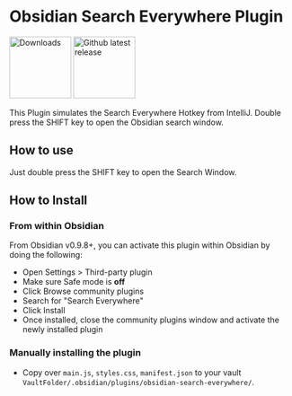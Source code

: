 # Obsidian Search Everywhere Plugin
<p>
 <a href="https://github.com/mom0aut/obsidian-search-everywhere/releases">
        <img src="https://img.shields.io/github/downloads/mom0aut/obsidian-search-everywhere/total.svg"
            alt="Downloads" width="110"></a> 
    <a href="https://github.com/mom0aut/obsidian-search-everywhere/releases">
        <img src="https://img.shields.io/github/v/release/mom0aut/obsidian-search-everywhere"
            alt="Github latest release" width="110"></a>
</p>

This Plugin simulates the Search Everywhere Hotkey from IntelliJ.
Double press the SHIFT key to open the Obsidian search window. 

## How to use

Just double press the SHIFT key to open the Search Window.

## How to Install

### From within Obsidian

From Obsidian v0.9.8+, you can activate this plugin within Obsidian by doing the following:

- Open Settings > Third-party plugin
- Make sure Safe mode is **off**
- Click Browse community plugins
- Search for "Search Everywhere"
- Click Install
- Once installed, close the community plugins window and activate the newly installed plugin

### Manually installing the plugin

- Copy over `main.js`, `styles.css`, `manifest.json` to your vault `VaultFolder/.obsidian/plugins/obsidian-search-everywhere/`.
